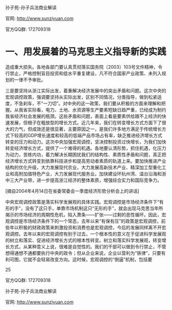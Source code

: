 孙子苑-孙子兵法商业解读

官网: http://www.sunziyuan.com

官方QQ群: 172709318

# 一、用发展着的马克思主义指导新的实践

造成重大损失。各地各部门要认真贯彻落实国务院〔2003〕103号文件精神，令行禁止，严格控制盲目投资和低水平重复建设，凡不符合国家产业政策、未列入规划的一律不予审批。

三是要坚持从浙江实际出发，着重解决经济发展中的突出矛盾和问题。这次中央的宏观调控政策，强调要坚持从实际出发，区别不同情况，分类指导，做到松紧适度，不急刹车，不“一刀切”。对中央的这一政策，我们要从积极的方面来理解和把握。从我省实际看，电力、土地、水资源等生产要素短缺日趋严重，已经成为制约我省经济社会发展的瓶颈。这些矛盾和问题，表面上看是要素供给跟不上经济的快速发展，但根子在粗放型的增长方式。近几年来，我们在转变增长方式方面下了很大的力气，但成效还是很显著，主要原因之一，是我们许多地方满足于传统增长方式下较高的GDP增长速度和较高的低端产品市场占有率，缺乏推进经济增长方式转变的压力和动力。这次中央加强宏观调控，坚决控制投资过快增长，为我们加快转变经济增长方式，提供了一个难得的机遇。各地要认清形势，抓住机遇，化压力为动力，苦练内功，着力解决长期困扰我们的结构性、素质性矛盾和问题，真正把经济增长方式转变到依靠科技进步和提高劳动者素质的轨道上来。要加快推进产业结构的优化升级，大力发展现代农业，大力发展高新技术产业、精深加工型重化工业和高附加值特色产业，大力发展现代服务业。加快建设环杭州湾、温台沿海和浙中三大产业带，进一步提高浙江经济的整体素质，增强综合实力和国际竞争力。

[摘自2004年4月14日在省委常委会一季度经济形势分析会上的讲话]

中央宏观调控政策是落实科学发展观的具体实践。宏观调控是市场经济条件下“有形的手”，没有了这只手，单靠市场机制这只“无形的手”，就会出现马克思当年所揭示的市场经济的周期性危机，陷入萧条——扩张——过剩的恶性循环。因此，宏观调控是市场经济条件下的一个常态，去年以来“有保有压”的政策是宏观调控，前些年以积极的财政政策来刺激投资和消费也是宏观调控，今后的发展同样离不开宏观调控。去年以来的宏观调控有别于过去，一个根本性的意义在于促进科学发展观的树立和落实、促进经济增长方式的根本性转变。树立和落实科学发展观，转变增长方式，从某种意义上说，很难是自觉性的。我们的干部可以做到令行禁止，不管想得通想不通都要执行中央的政令；但从企业来说，企业以营利为“铁律”，只要有利可图，它就不会轻易改变方向。这时候，宏观调控的“倒逼”机制，包括要

25

官方QQ群: 172709318

孙子苑-孙子兵法商业解读

官网: http://www.sunziyuan.com
